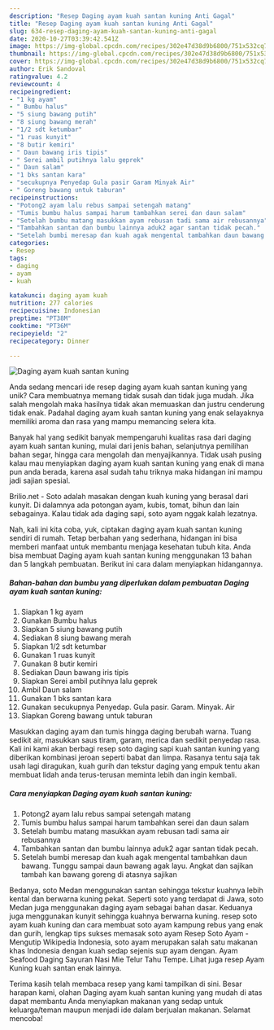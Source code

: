 ```yaml
---
description: "Resep Daging ayam kuah santan kuning Anti Gagal"
title: "Resep Daging ayam kuah santan kuning Anti Gagal"
slug: 634-resep-daging-ayam-kuah-santan-kuning-anti-gagal
date: 2020-10-27T03:39:42.541Z
image: https://img-global.cpcdn.com/recipes/302e47d38d9b6800/751x532cq70/daging-ayam-kuah-santan-kuning-foto-resep-utama.jpg
thumbnail: https://img-global.cpcdn.com/recipes/302e47d38d9b6800/751x532cq70/daging-ayam-kuah-santan-kuning-foto-resep-utama.jpg
cover: https://img-global.cpcdn.com/recipes/302e47d38d9b6800/751x532cq70/daging-ayam-kuah-santan-kuning-foto-resep-utama.jpg
author: Erik Sandoval
ratingvalue: 4.2
reviewcount: 4
recipeingredient:
- "1 kg ayam"
- " Bumbu halus"
- "5 siung bawang putih"
- "8 siung bawang merah"
- "1/2 sdt ketumbar"
- "1 ruas kunyit"
- "8 butir kemiri"
- " Daun bawang iris tipis"
- " Serei ambil putihnya lalu geprek"
- " Daun salam"
- "1 bks santan kara"
- "secukupnya Penyedap Gula pasir Garam Minyak Air"
- " Goreng bawang untuk taburan"
recipeinstructions:
- "Potong2 ayam lalu rebus sampai setengah matang"
- "Tumis bumbu halus sampai harum tambahkan serei dan daun salam"
- "Setelah bumbu matang masukkan ayam rebusan tadi sama air rebusannya"
- "Tambahkan santan dan bumbu lainnya aduk2 agar santan tidak pecah."
- "Setelah bumbi meresap dan kuah agak mengental tambahkan daun bawang. Tunggu sampai daun bawang agak layu. Angkat dan sajikan tambah kan bawang goreng di atasnya sajikan"
categories:
- Resep
tags:
- daging
- ayam
- kuah

katakunci: daging ayam kuah 
nutrition: 277 calories
recipecuisine: Indonesian
preptime: "PT38M"
cooktime: "PT36M"
recipeyield: "2"
recipecategory: Dinner

---
```



![Daging ayam kuah santan kuning](https://img-global.cpcdn.com/recipes/302e47d38d9b6800/751x532cq70/daging-ayam-kuah-santan-kuning-foto-resep-utama.jpg)

Anda sedang mencari ide resep daging ayam kuah santan kuning yang unik? Cara membuatnya memang tidak susah dan tidak juga mudah. Jika salah mengolah maka hasilnya tidak akan memuaskan dan justru cenderung tidak enak. Padahal daging ayam kuah santan kuning yang enak selayaknya memiliki aroma dan rasa yang mampu memancing selera kita.

Banyak hal yang sedikit banyak mempengaruhi kualitas rasa dari daging ayam kuah santan kuning, mulai dari jenis bahan, selanjutnya pemilihan bahan segar, hingga cara mengolah dan menyajikannya. Tidak usah pusing kalau mau menyiapkan daging ayam kuah santan kuning yang enak di mana pun anda berada, karena asal sudah tahu triknya maka hidangan ini mampu jadi sajian spesial.

Brilio.net - Soto adalah masakan dengan kuah kuning yang berasal dari kunyit. Di dalamnya ada potongan ayam, kubis, tomat, bihun dan lain sebagainya. Kalau tidak ada daging sapi, soto ayam nggak kalah lezatnya.


Nah, kali ini kita coba, yuk, ciptakan daging ayam kuah santan kuning sendiri di rumah. Tetap berbahan yang sederhana, hidangan ini bisa memberi manfaat untuk membantu menjaga kesehatan tubuh kita. Anda bisa membuat Daging ayam kuah santan kuning menggunakan 13 bahan dan 5 langkah pembuatan. Berikut ini cara dalam menyiapkan hidangannya.

<!--inarticleads1-->

##### Bahan-bahan dan bumbu yang diperlukan dalam pembuatan Daging ayam kuah santan kuning:

1. Siapkan 1 kg ayam
1. Gunakan  Bumbu halus
1. Siapkan 5 siung bawang putih
1. Sediakan 8 siung bawang merah
1. Siapkan 1/2 sdt ketumbar
1. Gunakan 1 ruas kunyit
1. Gunakan 8 butir kemiri
1. Sediakan  Daun bawang iris tipis
1. Siapkan  Serei ambil putihnya lalu geprek
1. Ambil  Daun salam
1. Gunakan 1 bks santan kara
1. Gunakan secukupnya Penyedap. Gula pasir. Garam. Minyak. Air
1. Siapkan  Goreng bawang untuk taburan


Masukkan daging ayam dan tumis hingga daging berubah warna. Tuang sedikit air, masukkan saus tiram, garam, merica dan sedikit penyedap rasa. Kali ini kami akan berbagi resep soto daging sapi kuah santan kuning yang diberikan kombinasi jeroan seperti babat dan limpa. Rasanya tentu saja tak usah lagi diragukan, kuah gurih dan tekstur daging yang empuk tentu akan membuat lidah anda terus-terusan meminta lebih dan ingin kembali. 

<!--inarticleads2-->

##### Cara menyiapkan Daging ayam kuah santan kuning:

1. Potong2 ayam lalu rebus sampai setengah matang
1. Tumis bumbu halus sampai harum tambahkan serei dan daun salam
1. Setelah bumbu matang masukkan ayam rebusan tadi sama air rebusannya
1. Tambahkan santan dan bumbu lainnya aduk2 agar santan tidak pecah.
1. Setelah bumbi meresap dan kuah agak mengental tambahkan daun bawang. Tunggu sampai daun bawang agak layu. Angkat dan sajikan tambah kan bawang goreng di atasnya sajikan


Bedanya, soto Medan menggunakan santan sehingga tekstur kuahnya lebih kental dan berwarna kuning pekat. Seperti soto yang terdapat di Jawa, soto Medan juga menggunakan daging ayam sebagai bahan dasar. Keduanya juga menggunakan kunyit sehingga kuahnya berwarna kuning. resep soto ayam kuah kuning dan cara membuat soto ayam kampung rebus yang enak dan gurih, lengkap tips sukses memasak soto ayam Resep Soto Ayam - Mengutip Wikipedia Indonesia, soto ayam merupakan salah satu makanan khas Indonesia dengan kuah sedap sejenis sup ayam dengan. Ayam Seafood Daging Sayuran Nasi Mie Telur Tahu Tempe. Lihat juga resep Ayam Kuning kuah santan enak lainnya. 

Terima kasih telah membaca resep yang kami tampilkan di sini. Besar harapan kami, olahan Daging ayam kuah santan kuning yang mudah di atas dapat membantu Anda menyiapkan makanan yang sedap untuk keluarga/teman maupun menjadi ide dalam berjualan makanan. Selamat mencoba!
